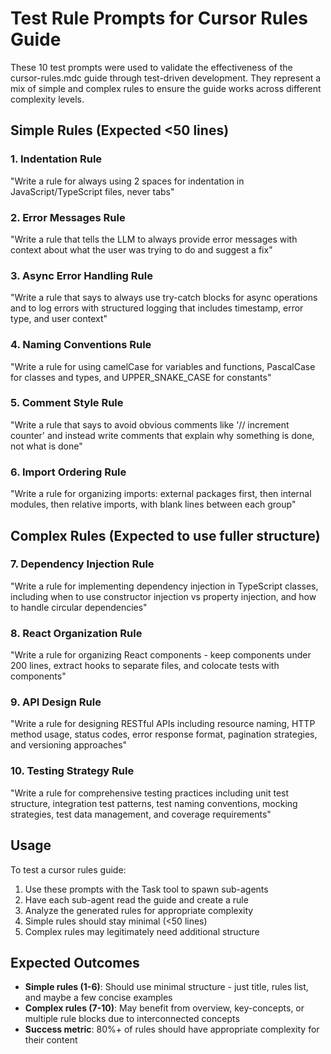 # Test Rule Prompts for Cursor Rules Guide

These 10 test prompts were used to validate the effectiveness of the cursor-rules.mdc guide through test-driven development. They represent a mix of simple and complex rules to ensure the guide works across different complexity levels.

## Simple Rules (Expected <50 lines)

### 1. Indentation Rule
"Write a rule for always using 2 spaces for indentation in JavaScript/TypeScript files, never tabs"

### 2. Error Messages Rule
"Write a rule that tells the LLM to always provide error messages with context about what the user was trying to do and suggest a fix"

### 3. Async Error Handling Rule
"Write a rule that says to always use try-catch blocks for async operations and to log errors with structured logging that includes timestamp, error type, and user context"

### 4. Naming Conventions Rule
"Write a rule for using camelCase for variables and functions, PascalCase for classes and types, and UPPER_SNAKE_CASE for constants"

### 5. Comment Style Rule
"Write a rule that says to avoid obvious comments like '// increment counter' and instead write comments that explain why something is done, not what is done"

### 6. Import Ordering Rule
"Write a rule for organizing imports: external packages first, then internal modules, then relative imports, with blank lines between each group"

## Complex Rules (Expected to use fuller structure)

### 7. Dependency Injection Rule
"Write a rule for implementing dependency injection in TypeScript classes, including when to use constructor injection vs property injection, and how to handle circular dependencies"

### 8. React Organization Rule
"Write a rule for organizing React components - keep components under 200 lines, extract hooks to separate files, and colocate tests with components"

### 9. API Design Rule
"Write a rule for designing RESTful APIs including resource naming, HTTP method usage, status codes, error response format, pagination strategies, and versioning approaches"

### 10. Testing Strategy Rule
"Write a rule for comprehensive testing practices including unit test structure, integration test patterns, test naming conventions, mocking strategies, test data management, and coverage requirements"

## Usage

To test a cursor rules guide:

1. Use these prompts with the Task tool to spawn sub-agents
2. Have each sub-agent read the guide and create a rule
3. Analyze the generated rules for appropriate complexity
4. Simple rules should stay minimal (<50 lines)
5. Complex rules may legitimately need additional structure

## Expected Outcomes

- **Simple rules (1-6)**: Should use minimal structure - just title, rules list, and maybe a few concise examples
- **Complex rules (7-10)**: May benefit from overview, key-concepts, or multiple rule blocks due to interconnected concepts
- **Success metric**: 80%+ of rules should have appropriate complexity for their content